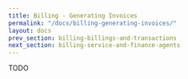 ```yaml
---
title: Billing - Generating Invoices
permalink: "/docs/billing-generating-invoices/"
layout: docs
prev_section: billing-billings-and-transactions
next_section: billing-service-and-finance-agents
---
```


TODO
